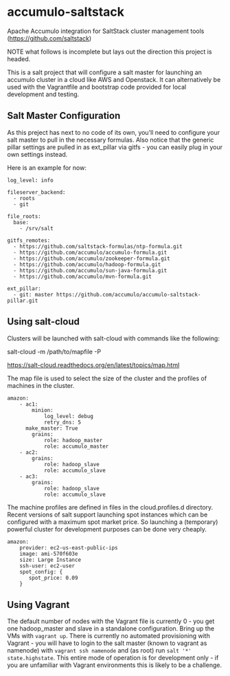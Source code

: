 accumulo-saltstack
=

Apache Accumulo integration for SaltStack cluster management tools (https://github.com/saltstack)

NOTE what follows is incomplete but lays out the direction this project is headed.

This is a salt project that will configure a salt master for launching an accumulo cluster in 
a cloud like AWS and Openstack. It can alternatively be used with the Vagrantfile and bootstrap
code provided for local development and testing. 

Salt Master Configuration
-

As this preject has next to no code of its own, you'll need to configure your salt master to pull in the necessary formulas. Also notice that the generic pillar settings are pulled in as ext_pillar via gitfs - you can easily plug in your own settings instead.

Here is an example for now:

    log_level: info
     
    fileserver_backend:
      - roots
      - git
     
    file_roots:
      base:
        - /srv/salt
     
    gitfs_remotes:
      - https://github.com/saltstack-formulas/ntp-formula.git
      - https://github.com/accumulo/accumulo-formula.git
      - https://github.com/accumulo/zookeeper-formula.git
      - https://github.com/accumulo/hadoop-formula.git
      - https://github.com/accumulo/sun-java-formula.git
      - https://github.com/accumulo/mvn-formula.git
    
    ext_pillar:
      - git: master https://github.com/accumulo/accumulo-saltstack-pillar.git

Using salt-cloud
-
Clusters will be launched with salt-cloud with commands like the following:

 salt-cloud -m /path/to/mapfile -P

https://salt-cloud.readthedocs.org/en/latest/topics/map.html

The map file is used to select the size of the cluster and the profiles of machines in
the cluster. 

    amazon:
        - ac1:
            minion:
                log_level: debug
                retry_dns: 5
          make_master: True
            grains:
                role: hadoop_master 
                role: accumulo_master 
        - ac2:
            grains:
                role: hadoop_slave 
                role: accumulo_slave 
        - ac3:
            grains:
                role: hadoop_slave 
                role: accumulo_slave 


The machine profiles are defined in files in the cloud.profiles.d directory.  Recent 
versions of salt support launching spot instances which can be configured with a maximum
spot market price.  So launching a (temporary) powerful cluster for development
purposes can be done very cheaply.

    amazon:
        provider: ec2-us-east-public-ips
        image: ami-570f603e
        size: Large Instance 
        ssh-user: ec2-user 
        spot_config: {
           spot_price: 0.09
        }

Using Vagrant
-

The default number of nodes with the Vagrant file is currently 0 - you get one hadoop_master and slave in a standalone configuration.
Bring up the VMs with  `vagrant up`. There is currently no automated provisioning with Vagrant - you will have to login to the salt master (known to vagrant as namenode) with `vagrant ssh namenode` and (as root) run `salt '*' state.highstate`.
This entire mode of operation is for development only - if you are unfamiliar with Vagrant environments this is likely to be a challenge.
